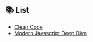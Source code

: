 ## 📚 List
- [Clean Code](https://github.com/hyesuhong/reading_books/tree/main/cleancode)
- [Modern Javascript Deep Dive](https://github.com/hyesuhong/reading_books/tree/main/deep_dive_js)
